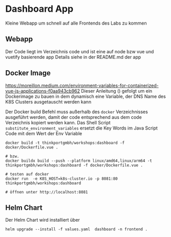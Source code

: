 # Dashboard App
Kleine Webapp um schnell auf alle Frontends des Labs zu kommen

## Webapp
Der Code liegt im Verzeichnis code und ist eine auf node bzw vue und vuetify basierende app
Details siehe in der README.md der app

## Docker Image
https://moreillon.medium.com/environment-variables-for-containerized-vue-js-applications-f0aa943cb962
Dieser Anleitung () gefolgt um ein Dockerimage zu bauen in dem dynamisch eine Variable, der DNS Name des K8S Clusters ausgetauscht werden kann

Der Docker build Befehl muss außerhalb des `docker` Verzeichnisses ausgeführt werden, damit der code entsprechend aus dem code Verzeichnis kopiert werden kann. 
Das Shell Script `substitute_environment_variables` ersetzt die Key Words im Java Script Code mit dem Wert der Env Variable

```
docker build -t thinkportgmbh/workshops:dashboard -f docker/Dockerfile.vue .

# bzw.
docker buildx build --push --platform linux/amd64,linux/arm64 -t thinkportgmbh/workshops:dashboard -f docker/Dockerfile.vue .

# testen auf docker
docker run  -e K8S_HOST=k8s-cluster.io -p 8081:80 thinkportgmbh/workshops:dashboard

# öffnen unter http://localhost:8081

```
## Helm Chart
Der Helm Chart wird installiert über 
```
helm upgrade --install -f values.yaml  dashboard -n frontend .
```
